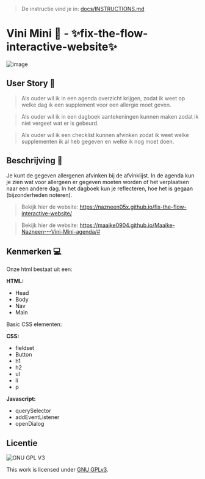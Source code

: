 > De instructie vind je in: [docs/INSTRUCTIONS.md](docs/INSTRUCTIONS.md)

# Vini Mini 🥜 - ✨fix-the-flow-interactive-website✨

![image](https://user-images.githubusercontent.com/112861261/214017585-8785b9e0-e49f-4583-a9ea-969c8eebeb62.png)




## User Story 👥
> Als ouder wil ik in een agenda overzicht krijgen, zodat ik weet op welke dag ik een supplement voor een allergie moet geven.

> Als ouder wil ik in een dagboek aantekeningen kunnen maken zodat ik niet vergeet wat er is gebeurd.

> Als ouder wil ik een checklist kunnen afvinken zodat ik weet welke supplementen ik al heb gegeven en welke ik nog moet doen.

## Beschrijving 📑
Je kunt de gegeven allergenen afvinken bij de afvinklijst. In de agenda kun je zien wat voor allergeen er gegeven moeten worden of het verplaatsen naar een andere dag. In het dagboek kun je reflecteren, hoe het is gegaan (bijzonderheden noteren).

> Bekijk hier de website: https://nazneen05x.github.io/fix-the-flow-interactive-website/

> Bekijk hier de website: https://maaike0904.github.io/Maaike-Nazneen---Vini-Mini-agenda/#

## Kenmerken 💻

Onze html bestaat uit een:

<strong>HTML:</strong>
 <ul>
 <li> Head </li>
 <li> Body  </li>
 <li> Nav  </li>
 <li> Main  </li>
 </ul>
 
 Basic CSS elementen:
 
 <strong>CSS:</strong>
  <ul>
 <li> fieldset </li>
 <li> Button  </li>
 <li> h1 </li>
 <li> h2  </li>
 <li> ul </li>
 <li> li </li>
  <li> p </li>
 </ul>
 
  <strong>Javascript:</strong>
  <ul>
 <li> querySelector </li>
 <li> addEventListener  </li>
 <li> openDialog</li>
 </ul>
 





## Licentie

![GNU GPL V3](https://www.gnu.org/graphics/gplv3-127x51.png)

This work is licensed under [GNU GPLv3](./LICENSE).
